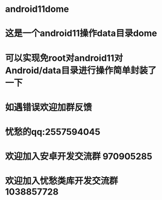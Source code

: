 # android11dome
# 这是一个android11操作data目录dome

# 可以实现免root对android11对Android/data目录进行操作简单封装了一下

# 如遇错误欢迎加群反馈
# 忧愁的qq:2557594045
# 欢迎加入安卓开发交流群 970905285
# 欢迎加入忧愁类库开发交流群 1038857728

